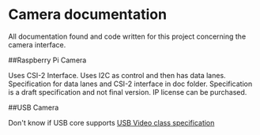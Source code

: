 # Camera documentation

All documentation found and code written for this project concerning the camera interface.

##Raspberry Pi Camera

Uses CSI-2 Interface.  Uses I2C as control and then has data lanes.  Specification for data lanes and CSI-2 interface in doc folder.
Specification is a draft specification and not final version.  IP license can be purchased.

##USB Camera

Don't know if USB core supports [USB Video class specification](http://www.usb.org/developers/docs/devclass_docs/USB_Video_Class_1_5.zip)

